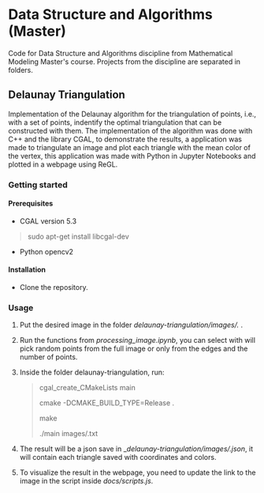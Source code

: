 # Data Structure and Algorithms (Master)

Code for Data Structure and Algorithms discipline from Mathematical Modeling Master's course. Projects from the discipline are separated in folders.

## Delaunay Triangulation

Implementation of the Delaunay algorithm for the triangulation of points, i.e., with a set of points, indentify the optimal triangulation
that can be constructed with them. The implementation of the algorithm was done with C++ and the library CGAL, to demonstrate the results,
a application was made to triangulate an image and plot each triangle with the mean color of the vertex, this application was made with 
Python in Jupyter Notebooks and plotted in a webpage using ReGL.

### Getting started

#### Prerequisites

- CGAL version 5.3

> sudo apt-get install libcgal-dev

- Python opencv2 

#### Installation

- Clone the repository.

>

### Usage

1. Put the desired image in the folder _delaunay-triangulation/images/<image-name>.<extension>_ .
2. Run the functions from _processing_image.ipynb_, you can select with will pick random points from the full image or only from the edges and the number of points.
3. Inside the folder delaunay-triangulation, run:

    > cgal_create_CMakeLists main
    >
    >cmake -DCMAKE_BUILD_TYPE=Release .
    > 
    >make 
    >
    >./main images/<image-name>.txt

3. The result will be a json save in __delaunay-triangulation/images/<image-name>.json_, it will contain each triangle saved with coordinates and colors.
4. To visualize the result in the webpage, you need to update the link to the image in the script inside _docs/scripts.js_. 



